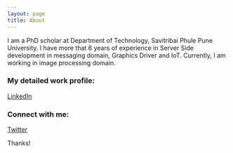 ```yaml
---
layout: page
title: About
---
```


<p class="message">
  I am a PhD scholar at Department of Technology, Savitribai Phule Pune University. I have more that 6 years of experience in Server Side development in messaging domain, Graphics Driver and IoT. Currently, I am working in image processing domain. 
</p>

### My detailed work profile: 

[LinkedIn](site.author.linkedin)

### Connect with me:
[Twitter](site.author.twitter)


Thanks!
